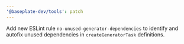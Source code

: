 ```yaml
---
'@baseplate-dev/tools': patch
---
```


Add new ESLint rule `no-unused-generator-dependencies` to identify and autofix unused dependencies in `createGeneratorTask` definitions.

